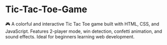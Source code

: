 # Tic-Tac-Toe-Game
🎮 A colorful and interactive Tic Tac Toe game built with HTML, CSS, and JavaScript. Features 2-player mode, win detection, confetti animation, and sound effects. Ideal for beginners learning web development.
